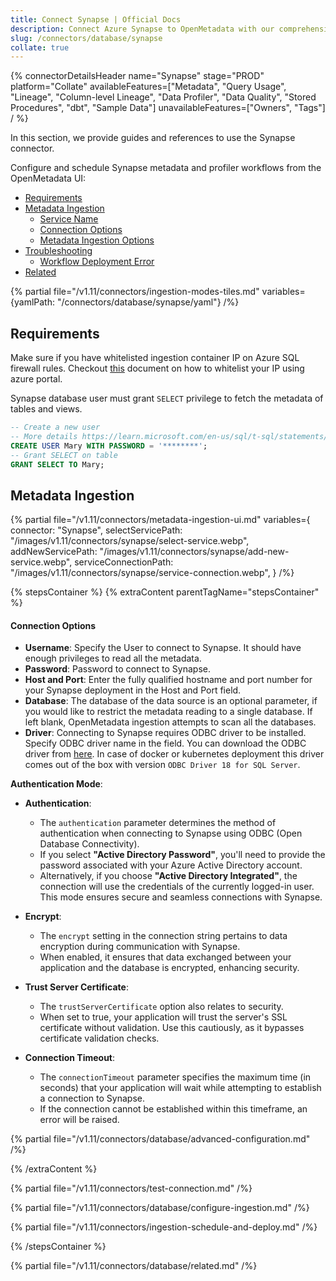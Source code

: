 ```yaml
---
title: Connect Synapse | Official Docs
description: Connect Azure Synapse to OpenMetadata with our comprehensive database connector guide. Configure metadata extraction, lineage tracking, and profiling in minutes.
slug: /connectors/database/synapse
collate: true
---
```


{% connectorDetailsHeader
name="Synapse"
stage="PROD"
platform="Collate"
availableFeatures=["Metadata", "Query Usage", "Lineage", "Column-level Lineage", "Data Profiler", "Data Quality", "Stored Procedures", "dbt", "Sample Data"]
unavailableFeatures=["Owners", "Tags"]
/ %}

In this section, we provide guides and references to use the Synapse connector.

Configure and schedule Synapse metadata and profiler workflows from the OpenMetadata UI:

- [Requirements](#requirements)
- [Metadata Ingestion](#metadata-ingestion)
    - [Service Name](#service-name)
    - [Connection Options](#connection-options)
    - [Metadata Ingestion Options](#metadata-ingestion-options)
- [Troubleshooting](/connectors/database/synapse/troubleshooting)
  - [Workflow Deployment Error](#workflow-deployment-error)
- [Related](#related)

{% partial file="/v1.11/connectors/ingestion-modes-tiles.md" variables={yamlPath: "/connectors/database/synapse/yaml"} /%}

## Requirements

Make sure if you have whitelisted ingestion container IP on Azure SQL firewall rules. Checkout [this](https://learn.microsoft.com/en-us/azure/azure-sql/database/firewall-configure?view=azuresql#use-the-azure-portal-to-manage-server-level-ip-firewall-rules) document on how to whitelist your IP using azure portal.

Synapse database user must grant `SELECT` privilege to fetch the metadata of tables and views.

```sql
-- Create a new user
-- More details https://learn.microsoft.com/en-us/sql/t-sql/statements/create-user-transact-sql?view=sql-server-ver16
CREATE USER Mary WITH PASSWORD = '********';
-- Grant SELECT on table
GRANT SELECT TO Mary;
```

## Metadata Ingestion

{% partial 
  file="/v1.11/connectors/metadata-ingestion-ui.md" 
  variables={
    connector: "Synapse", 
    selectServicePath: "/images/v1.11/connectors/synapse/select-service.webp",
    addNewServicePath: "/images/v1.11/connectors/synapse/add-new-service.webp",
    serviceConnectionPath: "/images/v1.11/connectors/synapse/service-connection.webp",
} 
/%}

{% stepsContainer %}
{% extraContent parentTagName="stepsContainer" %}

#### Connection Options

- **Username**: Specify the User to connect to Synapse. It should have enough privileges to read all the metadata.
- **Password**: Password to connect to Synapse.
- **Host and Port**: Enter the fully qualified hostname and port number for your Synapse deployment in the Host and Port field.
- **Database**: The database of the data source is an optional parameter, if you would like to restrict the metadata reading to a single database. If left blank, OpenMetadata ingestion attempts to scan all the databases.
- **Driver**: Connecting to Synapse requires ODBC driver to be installed. Specify ODBC driver name in the field.
You can download the ODBC driver from [here](https://learn.microsoft.com/en-us/sql/connect/odbc/download-odbc-driver-for-sql-server?view=sql-server-ver16). In case of docker or kubernetes deployment this driver comes out of the box with version  `ODBC Driver 18 for SQL Server`.

**Authentication Mode**:

- **Authentication**:
   - The `authentication` parameter determines the method of authentication when connecting to Synapse using ODBC (Open Database Connectivity).
   - If you select **"Active Directory Password"**, you'll need to provide the password associated with your Azure Active Directory account.
   - Alternatively, if you choose **"Active Directory Integrated"**, the connection will use the credentials of the currently logged-in user. This mode ensures secure and seamless connections with Synapse.

- **Encrypt**:
   - The `encrypt` setting in the connection string pertains to data encryption during communication with Synapse.
   - When enabled, it ensures that data exchanged between your application and the database is encrypted, enhancing security.

- **Trust Server Certificate**:
   - The `trustServerCertificate` option also relates to security.
   - When set to true, your application will trust the server's SSL certificate without validation. Use this cautiously, as it bypasses certificate validation checks.

- **Connection Timeout**:
   - The `connectionTimeout` parameter specifies the maximum time (in seconds) that your application will wait while attempting to establish a connection to Synapse.
   - If the connection cannot be established within this timeframe, an error will be raised.

{% partial file="/v1.11/connectors/database/advanced-configuration.md" /%}

{% /extraContent %}

{% partial file="/v1.11/connectors/test-connection.md" /%}

{% partial file="/v1.11/connectors/database/configure-ingestion.md" /%}

{% partial file="/v1.11/connectors/ingestion-schedule-and-deploy.md" /%}

{% /stepsContainer %}

{% partial file="/v1.11/connectors/database/related.md" /%}
